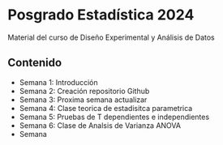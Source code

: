 # Posgrado Estadística 2024
Material del curso de Diseño Experimental y Análisis de Datos 

## Contenido 

- Semana 1: Introducción
- Semana 2: Creación repositorio Github
- Semana 3: Proxima semana actualizar
- Semana 4: Clase teorica de estadisitca parametrica
- Semana 5: Pruebas de T dependientes e independientes 
- Semana 6: Clase de Analsis de Varianza ANOVA 
- Semana 






